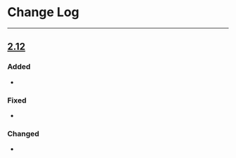 # Change Log

---

## [2.12](https://github.com/bear2b/argoflow-k8s/releases/tag/2.12)

### Added

* 

### Fixed

* 

### Changed

* 